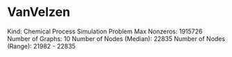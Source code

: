 # VanVelzen

Kind: Chemical Process Simulation Problem
Max Nonzeros: 1915726
Number of Graphs: 10
Number of Nodes (Median): 22835
Number of Nodes (Range): 21982 - 22835